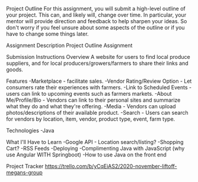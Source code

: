 Project Outline For this assignment, you will submit a high-level outline of your project. This can, and likely will, change over time. In particular, your mentor will provide direction and feedback to help sharpen your ideas. So don't worry if you feel unsure about some aspects of the outline or if you have to change some things later.

Assignment Description Project Outline Assignment

Submission Instructions Overview A website for users to find local produce suppliers, and for local producers/growers/farmers to share their links and goods.

Features -Marketplace - facilitate sales. -Vendor Rating/Review Option - Let consumers rate their experiences with farmers. -Link to Scheduled Events - users can link to upcoming events such as farmers markets. -About Me/Profile/Bio - Vendors can link to their personal sites and summarize what they do and what they're offering. -Media - Vendors can upload photos/descriptions of their available product. -Search - Users can search for vendors by location, item, vendor, product type, event, farm type.

Technologies -Java

What I'll Have to Learn -Google API - Location search/listing? -Shopping Cart? -RSS Feeds -Deploying -Complimenting Java with JavaScript (why use Angular WITH Springboot) -How to use Java on the front end

Project Tracker https://trello.com/b/yCqEiAS2/2020-november-liftoff-megans-group
